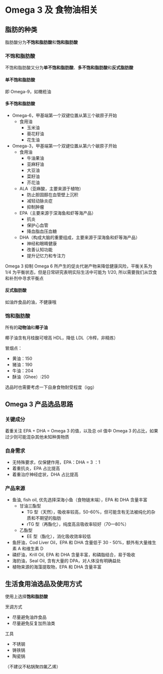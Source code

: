 # Omega 3 及 食物油相关

## 脂肪的种类

脂肪酸分为**不饱和脂肪酸**和**饱和脂肪酸**

### 不饱和脂肪酸

不饱和脂肪酸又分为**单不饱和脂肪酸**、**多不饱和脂肪酸**和**反式脂肪酸**

#### 单不饱和脂肪酸

即 Omega-9，如橄榄油

#### 多不饱和脂肪酸

- Omega-6，甲基端第一个双键位置从第三个碳原子开始
  - 食用油
    - 玉米油
    - 葵花籽油
    - 花生油
- Omega-3，甲基端第一个双键位置从第六个碳原子开始
  - 食用油
    - 牛油果油
    - 亚麻籽油
    - 大豆油
    - 菜籽油
    - 芥花油
  - ALA（亚麻酸，主要来源于植物）
    - 防止胆固醇在血管壁上沉积
    - 减轻动脉炎症
    - 抑制肿瘤
  - EPA（主要来源于深海鱼和虾等海产品）
    - 抗炎
    - 保护心血管
    - 降血脂血压血糖
  - DHA（构成大脑的重要组成，主要来源于深海鱼和虾等海产品）
    - 神经和眼睛健康
    - 改善认知功能
    - 提升记忆力和专注力

Omega 3 抑制 Omega 6 所产生的促炎代谢产物来降低健康风险，平衡关系为 1/4 为平衡状态，但是日常研究表明实际生活中可能为 1/20, 所以需要我们从饮食和补剂中寻求平衡点

#### 反式脂肪酸

如油炸食品的油，不健康哦

### 饱和脂肪酸

所有的**动物油**和**椰子油**

椰子油含有月桂酸可增高 HDL，降低 LDL（冷榨，非精炼）

冒烟点：

- 黄油：150
- 猪油：190
- 牛油：204
- 酥油（Ghee）:250

选品时也需要考虑一下自身食物耐受程度（igg）

## Omega 3 产品选品思路

### 关键成分

着重关注 EPA + DHA = Omega 3 的值，以及总 oil 值中 Omega 3 的占比，如果过少则可能混杂其他未知种类物质

### 自身需求

- 无特殊要求，仅保健作用，EPA：DHA = 3 ：1
- 着重抗炎，EPA 占比提高
- 着重治疗神经症状，DHA 占比提高

### 产品来源

- 鱼油, fish oil, 优先选择深海小鱼（食物链末端），EPA 和 DHA 含量丰富
  - 甘油三酯型
    - TG 型（天然），吸收率较高，50-60%，但可能含有无法被纯化的杂质和不期望的脂肪
    - rTG 型（再酯化），纯度高且吸收率较好（70—80%）
  - 乙酯型
    - EE 型（酯化），消化吸收效率较低
- 鱼肝油，Cod Liver Oil，EPA 和 DHA 含量低于 30 - 50%，额外有大量维生素 A 和维生素 D
- 磷虾油，Krill Oil, EPA 和 DHA 含量丰富，和磷脂结合，易于吸收
- 海豹油，Seal Oil, 含有大量的 DPA，对人体没有明确益处
- 植物来源的海藻提取物，EPA 和 DHA 含量丰富

## 生活食用油选品及使用方式

使用上选择**饱和脂肪酸**

烹调方式

- 尽量避免油炸食品
- 尽量避免反复加热油类

工具

- 不锈钢
- 铸铁锅
- 陶瓷锅

（不建议不粘锅聚四氟乙烯）
